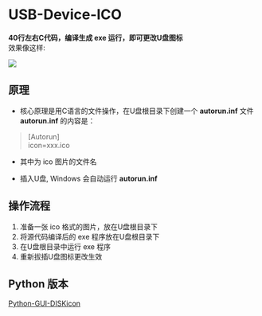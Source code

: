 # USB-Device-ICO
__40行左右C代码，编译生成 exe 运行，即可更改U盘图标__  
效果像这样:  

![](https://github.com/Oslomayor/USB-Device-ICO/blob/master/%E9%95%87%E9%95%BF%E7%9A%84U%E7%9B%98.PNG?raw=true)
## 原理
- 核心原理是用C语言的文件操作，在U盘根目录下创建一个 **autorun.inf** 文件  
 **autorun.inf** 的内容是：  
> [Autorun]    
> icon=xxx.ico  

- 其中为 ico 图片的文件名  

- 插入U盘, Windows 会自动运行 **autorun.inf**  
## 操作流程 
1. 准备一张 ico 格式的图片，放在U盘根目录下  
2. 将源代码编译后的 exe 程序放在U盘根目录下  
3. 在U盘根目录中运行 exe 程序  
4. 重新拔插U盘图标更改生效  

## Python 版本
[Python-GUI-DISKicon](https://github.com/Oslomayor/Python-GUI-DISKicon)
